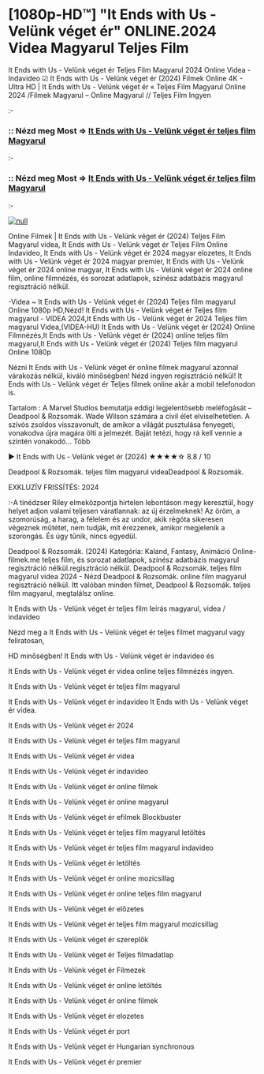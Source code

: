 # [1080p-HD™] "It Ends with Us - Velünk véget ér" ONLINE.2024 Videa Magyarul Teljes Film



It Ends with Us - Velünk véget ér Teljes Film Magyarul 2024 Online Videa - Indavideo ☑ It Ends with Us - Velünk véget ér (2024) Filmek Online 4K - Ultra HD | It Ends with Us - Velünk véget ér « Teljes Film Magyarul Online 2024 /Filmek Magyarul – Online Magyarul // Teljes Film Ingyen

:-

### :: Nézd meg Most => [It Ends with Us - Velünk véget ér teljes film Magyarul](https://popcornflix-hd.org/hu/movie/1079091/it-ends-with-us-velnk-vget-r.html)

:-

### :: Nézd meg Most => [It Ends with Us - Velünk véget ér teljes film Magyarul](https://popcornflix-hd.org/hu/movie/1079091/it-ends-with-us-velnk-vget-r.html)

:-

[![null](https://static.wixstatic.com/media/855a25_043b5abeb4ae4d35ac003198e7fe56ed~mv2.gif)](https://popcornflix-hd.org/hu/movie/1079091/it-ends-with-us-velnk-vget-r.html)

Online Filmek | It Ends with Us - Velünk véget ér (2024) Teljes Film Magyarul videa, It Ends with Us - Velünk véget ér Teljes Film Online Indavideo, It Ends with Us - Velünk véget ér 2024 magyar elozetes, It Ends with Us - Velünk véget ér 2024 magyar premier, It Ends with Us - Velünk véget ér 2024 online magyar, It Ends with Us - Velünk véget ér 2024 online film, online filmnézés, és sorozat adatlapok, színész adatbázis magyarul regisztráció nélkül.

-Videa ~ It Ends with Us - Velünk véget ér (2024) Teljes film magyarul Online 1080p HD,Nézd! It Ends with Us - Velünk véget ér Teljes film magyarul - VIDEA 2024,It Ends with Us - Velünk véget ér 2024 Teljes film magyarul Videa,(VIDEA-HU) It Ends with Us - Velünk véget ér (2024) Online Filmnézés,It Ends with Us - Velünk véget ér (2024) online teljes film magyarul,It Ends with Us - Velünk véget ér (2024) Teljes film magyarul Online 1080p

Nézni It Ends with Us - Velünk véget ér online filmek magyarul azonnal várakozás nélkül, kiváló minőségben! Nézd ingyen regisztráció nélkül! It Ends with Us - Velünk véget ér Teljes filmek online akár a mobil telefonodon is.

Tartalom : A Marvel Studios bemutatja eddigi legjelentősebb meléfogását – Deadpool & Rozsomák. Wade Wilson számára a civil élet elviselhetetlen. A szívós zsoldos visszavonult, de amikor a világát pusztulása fenyegeti, vonakodva újra magára ölti a jelmezét. Baját tetézi, hogy rá kell vennie a szintén vonakodó… Több

▶️ It Ends with Us - Velünk véget ér (2024) ★★★★☆ 8.8 / 10

Deadpool & Rozsomák. teljes film magyarul videaDeadpool & Rozsomák.

EXKLUZÍV FRISSÍTÉS: 2024

:-A tinédzser Riley elmeközpontja hirtelen lebontáson megy keresztül, hogy helyet adjon valami teljesen váratlannak: az új érzelmeknek! Az öröm, a szomorúság, a harag, a félelem és az undor, akik régóta sikeresen végeznek műtétet, nem tudják, mit érezzenek, amikor megjelenik a szorongás. És úgy tűnik, nincs egyedül.

Deadpool & Rozsomák. (2024) Kategória: Kaland, Fantasy, Animáció Online-filmek.me teljes film, és sorozat adatlapok, színész adatbázis magyarul regisztráció nélkül.regisztráció nélkül. Deadpool & Rozsomák. teljes film magyarul videa 2024 - Nézd Deadpool & Rozsomák. online film magyarul regisztráció nélkül. Itt valóban minden filmet, Deadpool & Rozsomák. teljes film magyarul, megtalálsz online.

It Ends with Us - Velünk véget ér teljes film leírás magyarul, videa / indavideo

Nézd meg a It Ends with Us - Velünk véget ér teljes filmet magyarul vagy feliratosan, 

HD minőségben! It Ends with Us - Velünk véget ér indavideo és 

It Ends with Us - Velünk véget ér videa online teljes filmnézés ingyen. 

It Ends with Us - Velünk véget ér teljes film magyarul 

It Ends with Us - Velünk véget ér indavideo It Ends with Us - Velünk véget ér videa.

It Ends with Us - Velünk véget ér 2024

It Ends with Us - Velünk véget ér teljes film magyarul

It Ends with Us - Velünk véget ér videa

It Ends with Us - Velünk véget ér indavideo

It Ends with Us - Velünk véget ér online filmek

It Ends with Us - Velünk véget ér online magyarul

It Ends with Us - Velünk véget ér efilmek Blockbuster

It Ends with Us - Velünk véget ér teljes film magyarul letöltés

It Ends with Us - Velünk véget ér teljes film magyarul indavideo

It Ends with Us - Velünk véget ér letöltés

It Ends with Us - Velünk véget ér online mozicsillag

It Ends with Us - Velünk véget ér online teljes film magyarul

It Ends with Us - Velünk véget ér előzetes

It Ends with Us - Velünk véget ér teljes film magyarul mozicsillag

It Ends with Us - Velünk véget ér szereplők

It Ends with Us - Velünk véget ér Teljes filmadatlap

It Ends with Us - Velünk véget ér Filmezek

It Ends with Us - Velünk véget ér online letöltés

It Ends with Us - Velünk véget ér online filmek

It Ends with Us - Velünk véget ér elozetes

It Ends with Us - Velünk véget ér port

It Ends with Us - Velünk véget ér Hungarian synchronous

It Ends with Us - Velünk véget ér premier

